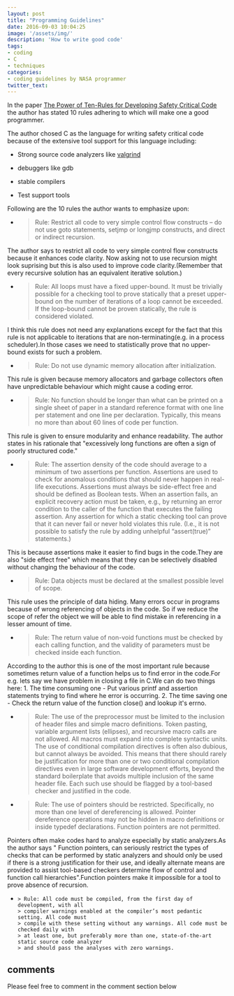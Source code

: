 ```yaml
---
layout: post
title: "Programming Guidelines"
date: 2016-09-03 10:04:25
image: '/assets/img/'
description: 'How to write good code'
tags:
- coding
- C
- techniques
categories:
- coding guidelines by NASA programmer
twitter_text:
---
```


In the paper [The Power of Ten-Rules for Developing Safety Critical Code](http://spinroot.com/gerard/pdf/P10.pdf)
the author has stated 10 rules adhering to which will make one a good programmer.

The author chosed C as the language for writing safety critical code because of the extensive tool support for this language including:


- Strong source code analyzers like [valgrind]( http://valgrind.org)

- debuggers like gdb

- stable compilers

- Test support tools


Following are the 10 rules the author wants to emphasize upon:


-  > Rule: Restrict all code to very simple control flow constructs – do not use goto
   > statements, setjmp or longjmp constructs, and direct or indirect recursion.


The author says to restrict all code to very simple control flow constructs because
it enhances code clarity. Now asking not to use recursion might look suprising but
this is also used to improve code clarity.(Remember that every recursive solution has an
equivalent iterative solution.)


-  >  Rule: All loops must have a fixed upper-bound. It must be trivially possible for a
   > checking tool to prove statically that a preset upper-bound on the number of iterations
   > of a loop cannot be exceeded. If the loop-bound cannot be proven statically, the rule
   > is considered violated.

I think this rule does not need any explanations except for the fact that this rule is not applicable to iterations that
are non-terminating(e.g. in a  process scheduler).In those cases we need to statistically prove that no upper-bound exists for such a problem.


-   > Rule: Do not use dynamic memory allocation after initialization.

This rule is given because memory allocators and garbage collectors often have unpredictable behaviour which might cause a coding error.

-    > Rule: No function should be longer than what can be printed on a single sheet of
     > paper in a standard reference format with one line per statement and one line per
     > declaration. Typically, this means no more than about 60 lines of code per function.


This rule is given to ensure modularity and enhance readability. The author states in his rationale
that "excessively long functions are often a sign of poorly structured code."


-    > Rule: The assertion density of the code should average to a minimum of two
     > assertions per function. Assertions are used to check for anomalous conditions that
     > should never happen in real-life executions. Assertions must always be side-effect
     > free and should be defined as Boolean tests. When an assertion fails, an explicit
     > recovery action must be taken, e.g., by returning an error condition to the caller of the
     > function that executes the failing assertion. Any assertion for which a static checking
     > tool can prove that it can never fail or never hold violates this rule. (I.e., it is not
     > possible to satisfy the rule by adding unhelpful “assert(true)” statements.)


This is because assertions make it easier to find bugs in the code.They are also "side effect free"
which means that they can be selectively disabled without changing the behaviour of the code.


-    > Rule: Data objects must be declared at the smallest possible level of scope.

This rule uses the principle of data hiding. Many errors occur in programs because of wrong referencing
of objects in the code. So if we reduce the scope of refer the object we will be able to find mistake in
referencing in a lesser amount of time.


-    > Rule: The return value of non-void functions must be checked by each calling
     > function, and the validity of parameters must be checked inside each function.

According to the author this is one of the most important rule because sometimes return value of a function
helps us to find error in the code.For e.g. lets say we have problem in closing a file in C.We can do two things
here:
      1. The time consuming one - Put various printf and assertion statements trying to find where
         he error is occurring.
      2. The time saving one - Check the return value of the function close() and lookup it's errno.


-    > Rule: The use of the preprocessor must be limited to the inclusion of header files and
     > simple macro definitions. Token pasting, variable argument lists (ellipses), and
     > recursive macro calls are not allowed. All macros must expand into complete
     > syntactic units. The use of conditional compilation directives is often also dubious,
     > but cannot always be avoided. This means that there should rarely be justification for
     > more than one or two conditional compilation directives even in large software
     > development efforts, beyond the standard boilerplate that avoids multiple inclusion of
     > the same header file. Each such use should be flagged by a tool-based checker and
     > justified in the code.

-    >  Rule: The use of pointers should be restricted. Specifically, no more than one level of
     > dereferencing is allowed. Pointer dereference operations may not be hidden in macro
     > definitions or inside typedef declarations. Function pointers are not permitted.

Pointers often make codes hard to analyze especially by static analyzers.As the author says
" Function pointers, can seriously restrict the types of checks that can be performed
by static analyzers and should only be used if there is a strong justification for their use,
and ideally alternate means are provided to assist tool-based checkers determine flow of
control and function call hierarchies".Function pointers make it impossible for a tool to
prove absence of recursion.

-     > Rule: All code must be compiled, from the first day of development, with all
      > compiler warnings enabled at the compiler’s most pedantic setting. All code must
      > compile with these setting without any warnings. All code must be checked daily with
      > at least one, but preferably more than one, state-of-the-art static source code analyzer
      > and should pass the analyses with zero warnings.


## comments

Please feel free to comment in the comment section below
